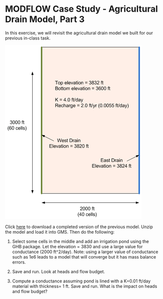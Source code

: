 # MODFLOW Case Study - Agricultural Drain Model, Part 3

In this exercise, we will revisit the agricultural drain model we built for our previous in-class task.

![planview.gif](planview.gif)

Click [<u>here</u>](agdrains2.zip) to download a completed version of the previous model. Unzip the model and load it into GMS. Then do the following:

1) Select some cells in the middle and add an irrigation pond using the GHB package. Let the elevation = 3830 and use a large value for conductance (2000 ft^2/day). Note: using a larger value of conductance such as 1e6 leads to a model that will converge but it has mass balance errors.

2) Save and run. Look at heads and flow budget.

3) Compute a conductance assuming pond is lined with a K=0.01 ft/day material with thickness= 1 ft. Save and run. What is the impact on heads and flow budget?

 